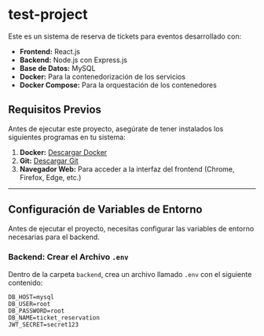 # test-project
Este es un sistema de reserva de tickets para eventos desarrollado con:
- **Frontend:** React.js
- **Backend:** Node.js con Express.js
- **Base de Datos:** MySQL
- **Docker:** Para la contenedorización de los servicios
- **Docker Compose:** Para la orquestación de los contenedores


## **Requisitos Previos**
Antes de ejecutar este proyecto, asegúrate de tener instalados los siguientes programas en tu sistema:

1. **Docker:** [Descargar Docker](https://www.docker.com/products/docker-desktop)
2. **Git:** [Descargar Git](https://git-scm.com/downloads)
3. **Navegador Web:** Para acceder a la interfaz del frontend (Chrome, Firefox, Edge, etc.)

---

## **Configuración de Variables de Entorno**

Antes de ejecutar el proyecto, necesitas configurar las variables de entorno necesarias para el backend.

### **Backend: Crear el Archivo `.env`**

Dentro de la carpeta `backend`, crea un archivo llamado `.env` con el siguiente contenido:

```env
DB_HOST=mysql
DB_USER=root
DB_PASSWORD=root
DB_NAME=ticket_reservation
JWT_SECRET=secret123
